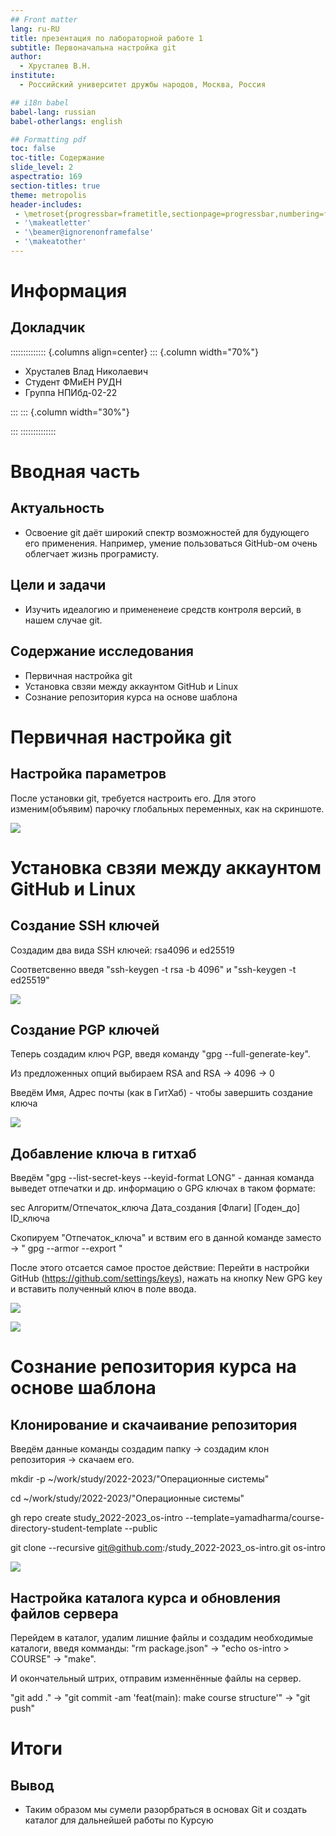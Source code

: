 ```yaml
---
## Front matter
lang: ru-RU
title: презентация по лабораторной работе 1
subtitle: Первоначальна настройка git
author:
  - Хрусталев В.Н.
institute:
  - Российский университет дружбы народов, Москва, Россия

## i18n babel
babel-lang: russian
babel-otherlangs: english

## Formatting pdf
toc: false
toc-title: Содержание
slide_level: 2
aspectratio: 169
section-titles: true
theme: metropolis
header-includes:
 - \metroset{progressbar=frametitle,sectionpage=progressbar,numbering=fraction}
 - '\makeatletter'
 - '\beamer@ignorenonframefalse'
 - '\makeatother'
---
```


# Информация

## Докладчик

:::::::::::::: {.columns align=center}
::: {.column width="70%"}

  * Хрусталев Влад Николаевич
  * Студент ФМиЕН РУДН
  * Группа НПИбд-02-22

:::
::: {.column width="30%"}

:::
::::::::::::::

# Вводная часть

## Актуальность

- Освоение git даёт широкий спектр возможностей для будующего его применения. Например, умение пользоваться GitHub-ом очень облегчает жизнь програмисту.

## Цели и задачи

- Изучить идеалогию и примененеие средств контроля версий, в нашем случае git.

## Содержание исследования

- Первичная настройка git
- Установка свзяи между аккаунтом GitHub и Linux
- Сознание репозитория курса на основе шаблона

# Первичная настройка git

## Настройка параметров

После установки git, требуется настроить его. Для этого изменим(объявим) парочку глобальных переменных, как на скриншоте.

![](image/1.png)

# Установка свзяи между аккаунтом GitHub и Linux

## Создание SSH ключей

Создадим два вида SSH ключей: rsa4096 и ed25519

Соответсвенно введя "ssh-keygen -t rsa -b 4096" и "ssh-keygen -t ed25519"

![](image/2.png)

## Создание PGP ключей

Теперь создадим ключ PGP, введя команду "gpg --full-generate-key".

Из предложенных опций выбираем RSA and RSA -> 4096 -> 0

Введём Имя, Адрес почты (как в ГитХаб) - чтобы завершить создание ключа

![](image/3.png)

## Добавление ключа в гитхаб

Введём "gpg --list-secret-keys --keyid-format LONG" - данная команда выведет отпечатки и др. информацию о GPG ключах в таком формате:

sec   Алгоритм/Отпечаток_ключа Дата_создания [Флаги] [Годен_до] ID_ключа 

Скопируем "Отпечаток_ключа" и вствим его в данной команде заместо <PGP Fingerprint> -> " gpg --armor --export <PGP Fingerprint>"

После этого отсается самое простое действие: Перейти в настройки GitHub (https://github.com/settings/keys), нажать на кнопку New GPG key и вставить полученный ключ в поле ввода.

![](image/3.png)

![](image/4.png)

# Сознание репозитория курса на основе шаблона

## Клонирование и скачаивание репозитория 

Введём данные команды создадим папку -> создадим клон репозитория -> скачаем его.

mkdir -p ~/work/study/2022-2023/"Операционные системы"

cd ~/work/study/2022-2023/"Операционные системы"

gh repo create study_2022-2023_os-intro --template=yamadharma/course-directory-student-template --public

git clone --recursive git@github.com:<owner>/study_2022-2023_os-intro.git os-intro

![](image/5.png)

## Настройка каталога курса и обновления файлов сервера

Перейдем в каталог, удалим лишние файлы и создадим необходимые каталоги, введя комманды: "rm package.json" -> "echo os-intro > COURSE" -> "make".

И окончательный штрих, отправим изменнённые файлы на сервер.

"git add ." -> "git commit -am 'feat(main): make course structure'" -> "git push"

# Итоги

## Вывод

- Таким образом мы сумели разорбраться в основах Git и создать каталог для дальнейшей работы по Курсую

